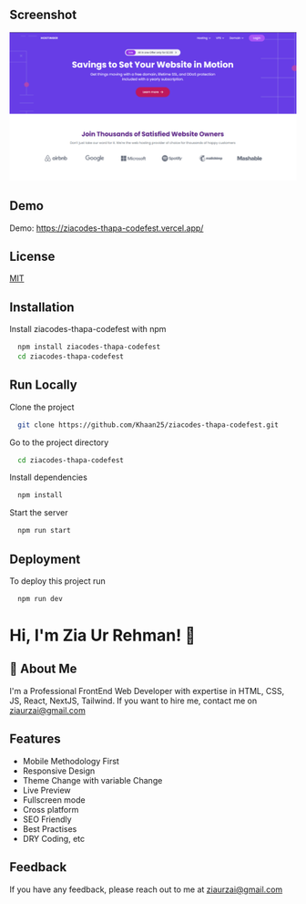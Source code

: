 
## Screenshot

![Website Screenshot](/preview.png)
## Demo

Demo: https://ziacodes-thapa-codefest.vercel.app/


## License

[MIT](https://choosealicense.com/licenses/mit/)


## Installation

Install ziacodes-thapa-codefest with npm

```bash
  npm install ziacodes-thapa-codefest
  cd ziacodes-thapa-codefest
```
    
## Run Locally

Clone the project

```bash
  git clone https://github.com/Khaan25/ziacodes-thapa-codefest.git
```

Go to the project directory

```bash
  cd ziacodes-thapa-codefest
```

Install dependencies

```bash
  npm install
```

Start the server

```bash
  npm run start
```


## Deployment

To deploy this project run

```bash
  npm run dev
```


# Hi, I'm Zia Ur Rehman! 👋


## 🚀 About Me
I'm a Professional FrontEnd Web Developer with expertise in HTML, CSS, JS, React, NextJS, Tailwind. If you want to hire me, contact me on ziaurzai@gmail.com


## Features

- Mobile Methodology First
- Responsive Design
- Theme Change with variable Change
- Live Preview
- Fullscreen mode
- Cross platform
- SEO Friendly
- Best Practises
- DRY Coding, etc


## Feedback

If you have any feedback, please reach out to me at ziaurzai@gmail.com

